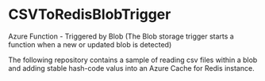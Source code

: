 # CSVToRedisBlobTrigger


Azure Function - Triggered by Blob 
(The Blob storage trigger starts a function when a new or updated blob is detected) <br>


The following repository contains a sample of reading csv files within a blob and adding stable hash-code valus into an Azure Cache for Redis instance.
 
 
 
 
